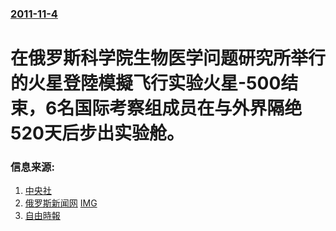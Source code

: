 ### [2011-11-4](/news/2011/11/4/index.md)

##### 
# 在俄罗斯科学院生物医学问题研究所举行的火星登陸模擬飞行实验火星-500结束，6名国际考察组成员在与外界隔绝520天后步出实验舱。




### 信息来源:

1. [中央社](https://web.archive.org/web/20111108003033/http://www2.cna.com.tw/ShowNews/Detail.aspx?pNewsID=201111040340&pType0=aIT&pTypeSel=0)
2. [俄罗斯新闻网](https://archive.is/20130424161744/http://www.rusnews.cn/eguoxinwen/eluosi_keji/20110815/43125711.html) [IMG](https://archive.is/wVHGY/b86e4093de9983d157415c0f99822a50173b7821/scr.png)
3. [自由時報](https://web.archive.org/web/20111105022107/http://libertytimes.com.tw/2011/new/nov/5/today-int1.htm)
